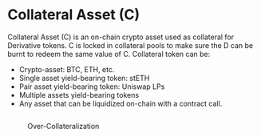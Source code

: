 # Collateral Asset (C)

Collateral Asset (C) is an on-chain crypto asset used as collateral for Derivative tokens. C is locked in collateral pools to make sure the D can be burnt to redeem the same value of C. Collateral token can be:

* Crypto-asset: BTC, ETH, etc.
* Single asset yield-bearing token: stETH
* Pair asset yield-bearing token: Uniswap LPs
* Multiple assets yield-bearing tokens
* Any asset that can be liquidized on-chain with a contract call.

<figure><img src="https://lh4.googleusercontent.com/GxGDCr7QjgAVBjvVR7XnOKhRSQ-mLZ-ZF85-rcC2Ayv-UFAP17r_2zcLoRY7v5YFA6Uu0DwJrPAzOh6xKCxXc_6jZ0oL1rfnmko8lOdGI6sDHfPm4pr5qt604TVtH8TVovjuGS8kNfonu2jrNyNtDln6_siVjp4spvnjo3AIdUexO_9Xx-WhRLNl7Q_q6A" alt=""><figcaption><p>Over-Collateralization</p></figcaption></figure>
